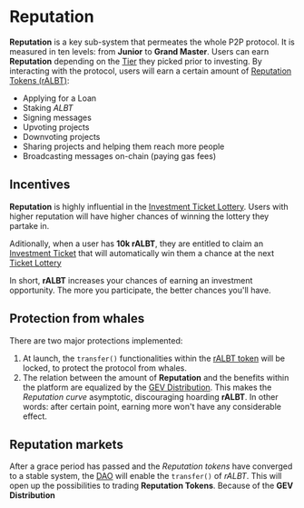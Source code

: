 
# Reputation

**Reputation** is a key sub-system that permeates the whole P2P protocol. It is measured in ten levels: from **Junior** to **Grand Master**. Users can earn **Reputation** depending on the [Tier](Glossary.md) they picked prior to investing. By interacting with the protocol, users will earn a certain amount of [Reputation Tokens (rALBT)](RALBT.md):

* Applying for a Loan
* Staking *ALBT*
* Signing messages
* Upvoting projects
* Downvoting projects
* Sharing projects and helping them reach more people
* Broadcasting messages on-chain (paying gas fees)

## Incentives
**Reputation** is highly influential in the [Investment Ticket Lottery](Glossary.md). Users with higher reputation will have higher chances of winning the lottery they partake in.

Aditionally, when a user has **10k rALBT**, they are entitled to claim an [Investment Ticket](Glossary.md) that will automatically win them a chance at the next [Ticket Lottery](Glossary.md)

In short, **rALBT** increases your chances of earning an investment opportunity. The more you participate, the better chances you'll have.

## Protection from whales
There are two major protections implemented:
1) At launch, the `transfer()` functionalities within the [rALBT token](Glossary.md) will be locked, to protect the protocol from whales.
2) The relation between the amount of **Reputation** and the benefits within the platform are equalized by the [GEV Distribution](https://en.wikipedia.org/wiki/Generalized_extreme_value_distribution). This makes the *Reputation curve* asymptotic, discouraging hoarding **rALBT**. In other words: after certain point, earning more won't have any considerable effect.

## Reputation markets
After a grace period has passed and the *Reputation tokens* have converged to a stable system, the [DAO](DAO.md) will enable the `transfer()` of *rALBT*. This will open up the possibilities to trading **Reputation Tokens**. Because of the **GEV Distribution**